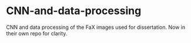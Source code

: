 # CNN-and-data-processing
CNN and data processing of the FaX images used for dissertation. Now in their own repo for clarity.
